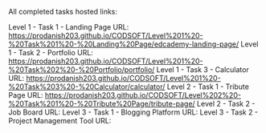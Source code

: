All completed tasks hosted links:

Level 1 - Task 1 - Landing Page URL: https://prodanish203.github.io/CODSOFT/Level%201%20-%20Task%201%20-%20Landing%20Page/edcademy-landing-page/
Level 1 - Task 2 - Portfolio URL: https://prodanish203.github.io/CODSOFT/Level%201%20-%20Task%202%20-%20Portfolio/portfolio/
Level 1 - Task 3 - Calculator URL: https://prodanish203.github.io/CODSOFT/Level%201%20-%20Task%203%20-%20Calculator/calculator/
Level 2 - Task 1 - Tribute Page URL: https://prodanish203.github.io/CODSOFT/Level%202%20-%20Task%201%20-%20Tribute%20Page/tribute-page/
Level 2 - Task 2 - Job Board URL:
Level 3 - Task 1 - Blogging Platform URL:
Level 3 - Task 2 - Project Management Tool URL:
